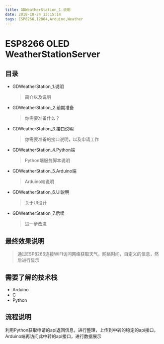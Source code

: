 ```yaml
---
title: GDWeatherStation_1.说明
date: 2018-10-24 13:15:14
tags: ESP8266,12864,Arduino,Weather
---
```


# ESP8266 OLED WeatherStationServer

## 目录

- GDWeatherStation_1.说明
    > 简介以及说明

- GDWeatherStation_2.前期准备
    > 你需要准备什么？

- GDWeatherStation_3.接口说明
    > 你需要准备的接口说明，以及申请工作

- GDWeatherStation_4.Python端
    > Python端服务脚本说明

- GDWeatherStation_5.Arduino端
    > Arduino端说明

- GDWeatherStation_6.UI说明
    > 关于UI设计

- GDWeatherStation_7.后续
    > 进一步改进

## 最终效果说明

> 通过ESP8266连接WIFI访问网络获取天气，网络时间，自定义的信息，然后进行显示

## 需要了解的技术栈

- Arduino
- C
- Python

## 流程说明

利用Python获取申请的api返回信息，进行整理，上传到中转的稳定的api接口，Arduino端再访问此中转的api接口，进行数据展示
